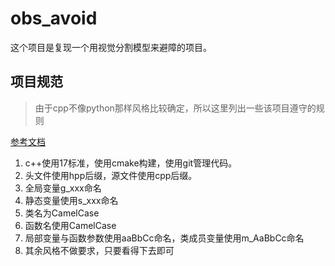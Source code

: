 # obs_avoid

这个项目是复现一个用视觉分割模型来避障的项目。

## 项目规范

> 由于cpp不像python那样风格比较确定，所以这里列出一些该项目遵守的规则

[参考文档](https://docs.ros.org/en/humble/The-ROS2-Project/Contributing/Code-Style-Language-Versions.html)

1. c++使用17标准，使用cmake构建，使用git管理代码。
2. 头文件使用hpp后缀，源文件使用cpp后缀。
3. 全局变量g_xxx命名
4. 静态变量使用s_xxx命名
5. 类名为CamelCase
6. 函数名使用CamelCase
7. 局部变量与函数参数使用aaBbCc命名，类成员变量使用m_AaBbCc命名
8. 其余风格不做要求，只要看得下去即可
